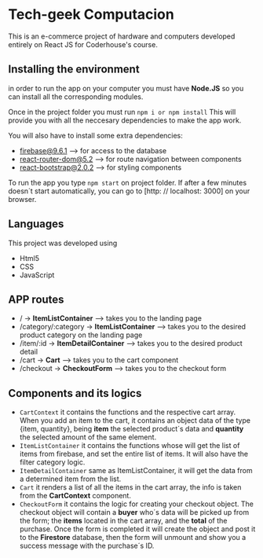 # Tech-geek Computacion 
This is an e-commerce project of hardware and computers developed entirely on React JS for Coderhouse's course.

## Installing the environment

in order to run the app on your computer you must have **Node.JS** so you can install all the corresponding modules.

Once in the project folder you must run `npm i or npm install` 
This will provide you with all the neccesary dependencies to make the app work.

You will also have to install some extra dependencies:
- firebase@9.6.1 --> for access to the database
- react-router-dom@5.2 --> for route navigation between components
- react-bootstrap@2.0.2 --> for styling components

To run the app you type `npm start` on project folder. If after a few minutes doesn´t start automatically, you can go to [http: // localhost: 3000] on your browser.

## Languages 

This project was developed using

- Html5
- CSS
- JavaScript

## APP routes 

- / -> **ItemListContainer** --> takes you to the landing page
- /category/:category -> **ItemListContainer** --> takes you to the desired product category on the landing page
- /item/:id -> **ItemDetailContainer** --> takes you to the desired product detail
- /cart -> **Cart** --> takes you to the cart component
- /checkout -> **CheckoutForm** --> takes you to the checkout form

## Components and its logics

- `CartContext` it contains the functions and the respective cart array. When you add an item to the cart, it contains an object data of the type {item, quantity}, being **item** the selected product´s data and **quantity** the selected amount of the same element.
- `ItemListContainer` it contains the functions whose will get the list of items from firebase, and set the entire list of items. It will also have the filter category logic.
- `ItemDetailContainer` same as ItemListContainer, it will get the data from a determined item from the list.
- `Cart` it renders a list of all the items in the cart array, the info is taken from the **CartContext** component.
- `CheckoutForm` it contains the logic for creating your checkout object. The checkout object will contain a **buyer** who´s data will be picked up from the form; the **items** located in the cart array, and the **total** of the purchase. Once the form is completed it will create the object and post it to the **Firestore** database, then the form will unmount and show you a success message with the purchase´s ID.


